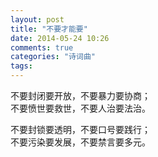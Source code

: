 ```yaml
---
layout: post
title: "不要才能要"
date: 2014-05-24 10:26
comments: true
categories: "诗词曲"
tags: 
---
```

不要封闭要开放，不要暴力要协商；  
不要愤世要救世，不要人治要法治。  

不要封锁要透明，不要口号要践行；  
不要污染要发展，不要禁言要多元。  